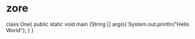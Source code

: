# zore
class One{
  public static void main (String [] args){
  System.out.println("Hello World");
    }
 }
